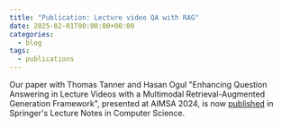 ```yaml
---
title: "Publication: Lecture video QA with RAG"
date: 2025-02-01T00:00:00+00:00
categories:
  - blog
tags:
  - publications
---
```


Our paper with Thomas Tanner and Hasan Ogul "Enhancing Question Answering in Lecture Videos with a Multimodal Retrieval-Augmented Generation Framework", presented at AIMSA 2024, is now [published](https://doi.org/10.1007/978-3-031-81542-3_15) in Springer's Lecture Notes in Computer Science.

